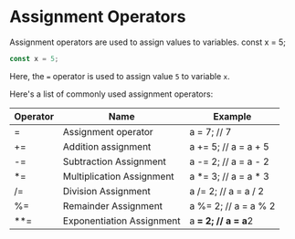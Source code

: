 # Assignment Operators

Assignment operators are used to assign values to variables.
const x = 5;

```jsx
const x = 5;
```

Here, the `=` operator is used to assign value `5` to variable `x`.

Here's a list of commonly used assignment operators:

| Operator | Name | Example |
| --- | --- | --- |
| = | Assignment operator | a = 7; // 7 |
| += | Addition assignment | a += 5; // a = a + 5 |
| -= | Subtraction Assignment | a -= 2; // a = a - 2 |
| *= | Multiplication Assignment | a *= 3; // a = a * 3 |
| /= | Division Assignment | a /= 2; // a = a / 2 |
| %= | Remainder Assignment | a %= 2; // a = a % 2 |
| **= | Exponentiation Assignment | a **= 2; // a = a**2 |